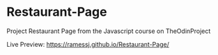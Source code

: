# Restaurant-Page
Project Restaurant Page from the Javascript course on TheOdinProject

Live Preview: https://ramessj.github.io/Restaurant-Page/
